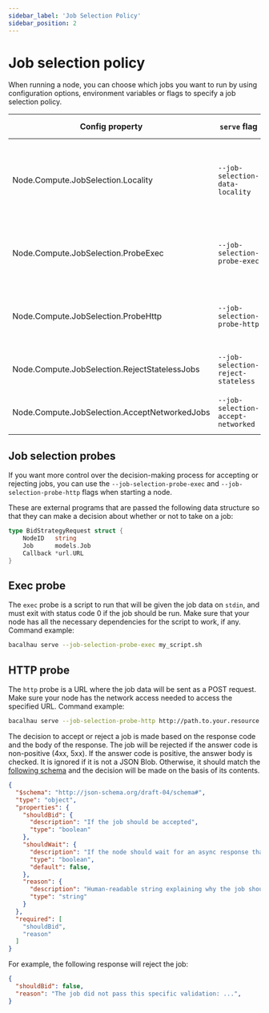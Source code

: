 ```yaml
---
sidebar_label: 'Job Selection Policy'
sidebar_position: 2
---
```


# Job selection policy

When running a node, you can choose which jobs you want to run by using
configuration options, environment variables or flags to specify a job selection
policy.

| Config property | `serve` flag | Default value | Meaning |
|---|---|---|---|
| Node.Compute.JobSelection.Locality | `--job-selection-data-locality` | Anywhere | Only accept jobs that reference data we have locally ("local") or anywhere ("anywhere"). |
| Node.Compute.JobSelection.ProbeExec | `--job-selection-probe-exec` | unused | Use the result of an external program to decide if we should take on the job. |
| Node.Compute.JobSelection.ProbeHttp | `--job-selection-probe-http` | unused | Use the result of a HTTP POST to decide if we should take on the job. |
| Node.Compute.JobSelection.RejectStatelessJobs | `--job-selection-reject-stateless` | False | Reject jobs that don't specify any [input data](../data-ingestion/index.md). |
| Node.Compute.JobSelection.AcceptNetworkedJobs | `--job-selection-accept-networked` | False | Accept jobs that require [network connections](../networking-instructions/networking.md). |


## Job selection probes

If you want more control over the decision-making process for accepting or rejecting jobs, you can use the `--job-selection-probe-exec` and `--job-selection-probe-http` flags when starting a node.

These are external programs that are passed the following data structure so that they can make a decision about whether or not to take on a job:

```go
type BidStrategyRequest struct {
	NodeID   string
	Job      models.Job
	Callback *url.URL
}
```

## Exec probe
The `exec` probe is a script to run that will be given the job data on `stdin`, and must exit with status code 0 if the job should be run. Make sure that your node has all the necessary dependencies for the script to work, if any. Command example:
```bash
bacalhau serve --job-selection-probe-exec my_script.sh
```
## HTTP probe
The `http` probe is a URL where the job data will be sent as a POST request. Make sure your node has the network access needed to access the specified URL. Command example:
```bash
bacalhau serve --job-selection-probe-http http://path.to.your.resource
```

The decision to accept or reject a job is made based on the response code and the body of the response. The job will be rejected if the answer code is non-positive (4xx, 5xx). If the answer code is positive, the answer body is checked. It is ignored if it is not a JSON Blob. Otherwise, it should match the [following
schema](https://github.com/bacalhau-project/bacalhau/blob/885d53e93b01fb343294d7ddbdbffe89918db800/pkg/bidstrategy/type.go#L18-L22)
and the decision will be made on the basis of its contents.

```json
{
  "$schema": "http://json-schema.org/draft-04/schema#",
  "type": "object",
  "properties": {
    "shouldBid": {
      "description": "If the job should be accepted",
      "type": "boolean"
    },
    "shouldWait": {
      "description": "If the node should wait for an async response that will come later. `shouldBid` will be ignored",
      "type": "boolean",
      "default": false,
    },
    "reason": {
      "description": "Human-readable string explaining why the job should be accepted or rejected, or why the wait is required",
      "type": "string"
    }
  },
  "required": [
    "shouldBid",
    "reason"
  ]
}
```

For example, the following response will reject the job:

```json
{
  "shouldBid": false,
  "reason": "The job did not pass this specific validation: ...",
}
```
